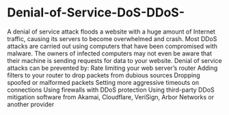 # Denial-of-Service-DoS-DDoS-
A denial of service attack floods a website with a huge amount of Internet traffic, causing its servers to become overwhelmed and crash. Most DDoS attacks are carried out using computers that have been compromised with malware. The owners of infected computers may not even be aware that their machine is sending requests for data to your website.  Denial of service attacks can be prevented by:  Rate limiting your web server’s router Adding filters to your router to drop packets from dubious sources Dropping spoofed or malformed packets Setting more aggressive timeouts on connections Using firewalls with DDoS protection Using third-party DDoS mitigation software from Akamai, Cloudflare, VeriSign, Arbor Networks or another provider
